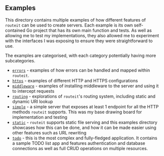 ## Examples

This directory contains multiple examples of how different features of `routeit` can be used to create servers.
Each example is its own self-contained Go project that has its own main function and tests.
As well as allowing me to test my implementations, they also allowed me to experiment with the interfaces I was exposing to ensure they were straightforward to use.

The examples are categorised, with each category potentially having more subcategories.
- [`errors`](/examples/errors/) - examples of how errors can be handled and mapped within `routeit`.
- [`https`](/examples/https) - examples of different HTTP and HTTPS configurations
- [`middleware`](/examples/middleware/) - examples of installing middleware to the server and using it to intercept requests
- [`routing`](/examples/routing/) - explorations of `routeit`'s routing system, including static and dynamic URI lookup
- [`simple`](/examples/simple/) - a simple server that exposes at least 1 endpoint for all the HTTP methods `routeit` supports. This was my base drawing board for implementation and testing
- [`static`](/examples/static/) - `routeit` supports static file serving and this examples directory showcases how this can be done, and how it can be made easier using other features such as URL rewriting
- [`todo`](/examples/todo/) - this is the most complex and fully-fledged application. It contains a sample TODO list app and features authentication and database connections as well as full CRUD operations on multiple resources.
